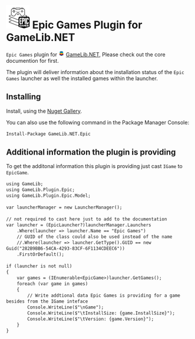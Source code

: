 ![GameLib.NET](../../../resources/GameLibNET-Epic-Logo-64px.png "GameLib.NET Epic Games") 
Epic Games Plugin for GameLib.NET
======

`Epic Games` plugin for ![GameLib.NET](../../../resources/GameLibNET-Logo-16px.png "GameLib.NET") [GameLib.NET](README.md), Please check out the core documention for first.

The plugin will deliver information about the installation status of the `Epic Games` launcher as well the installed games within the launcher.

## Installing

Install, using the [Nuget Gallery](https://www.nuget.org/packages?q=GameLib.NET.Epic).

You can also use the following command in the Package Manager Console:
```ps
Install-Package GameLib.NET.Epic
```

## Additional information the plugin is providing

To get the additonal information this plugin is providing just cast `IGame` to `EpicGame`.


```CSharp
using GameLib;
using GameLib.Plugin.Epic;
using GameLib.Plugin.Epic.Model;

var launcherManager = new LauncherManager();

// not required to cast here just to add to the documentation
var launcher = (EpicLauncher?)launcherManager.Launchers
    .Where(launcher => launcher.Name == "Epic Games")
    // GUID of the class could also be used instead of the name
    //.Where(launcher => launcher.GetType().GUID == new Guid("282B9BB6-54CA-4293-83CF-6F1134CDEEC6"))
    .FirstOrDefault();

if (launcher is not null)
{
    var games = (IEnumerable<EpicGame>)launcher.GetGames();
    foreach (var game in games)
    {
        // Write addtional data Epic Games is providing for a game besides from the IGame inteface
        Console.WriteLine($"\nGame");
        Console.WriteLine($"\tInstallSize: {game.InstallSize}");
        Console.WriteLine($"\tVersion: {game.Version}");
    }
}
```
